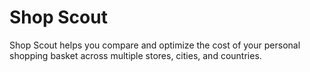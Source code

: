 # Shop Scout
Shop Scout helps you compare and optimize the cost of your personal shopping basket across multiple stores, cities, and countries. 